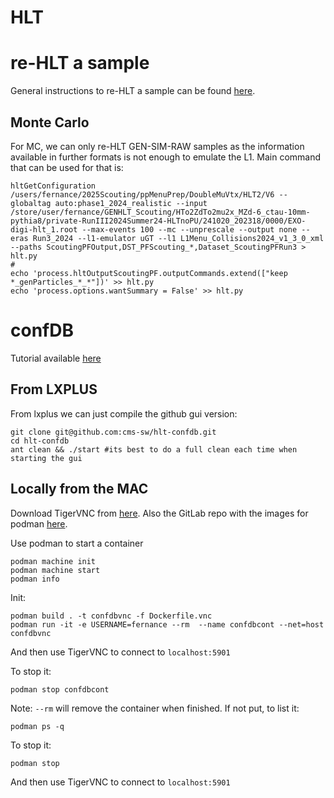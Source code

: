 # HLT

# re-HLT a sample

General instructions to re-HLT a sample can be found [here](https://twiki.cern.ch/twiki/bin/view/CMSPublic/SWGuideGlobalHLT#CMSSW_14_1_X).

## Monte Carlo
For MC, we can only re-HLT GEN-SIM-RAW samples as the information available in further formats is not enough to emulate the L1. Main command that can be used for that is:

```
hltGetConfiguration /users/fernance/2025Scouting/ppMenuPrep/DoubleMuVtx/HLT2/V6 --globaltag auto:phase1_2024_realistic --input /store/user/fernance/GENHLT_Scouting/HTo2ZdTo2mu2x_MZd-6_ctau-10mm-pythia8/private-RunIII2024Summer24-HLTnoPU/241020_202318/0000/EXO-digi-hlt_1.root --max-events 100 --mc --unprescale --output none --eras Run3_2024 --l1-emulator uGT --l1 L1Menu_Collisions2024_v1_3_0_xml --paths ScoutingPFOutput,DST_PFScouting_*,Dataset_ScoutingPFRun3 > hlt.py
#
echo 'process.hltOutputScoutingPF.outputCommands.extend(["keep *_genParticles_*_*"])' >> hlt.py
echo 'process.options.wantSummary = False' >> hlt.py
```

# confDB

Tutorial available [here](https://indico.cern.ch/event/1344500/contributions/5683506/attachments/2793166/4931226/mm_HLT_Tutorial_2024_confDBGUIdev.pdf)

## From LXPLUS

From lxplus we can just compile the github gui version:
```
git clone git@github.com:cms-sw/hlt-confdb.git
cd hlt-confdb
ant clean && ./start #its best to do a full clean each time when starting the gui
```

## Locally from the MAC

Download TigerVNC from [here](https://sourceforge.net/projects/tigervnc/). Also the GitLab repo with the images for podman [here](https://gitlab.cern.ch/cms-tsg/storm/confdb-container).

Use podman to start a container
```
podman machine init
podman machine start
podman info
```

Init:
```
podman build . -t confdbvnc -f Dockerfile.vnc
podman run -it -e USERNAME=fernance --rm  --name confdbcont --net=host confdbvnc 
```
And then use TigerVNC to connect to ```localhost:5901```


To stop it:
```
podman stop confdbcont
```

Note: ```--rm``` will remove the container when finished. If not put, to list it:
```
podman ps -q
```
To stop it:
```
podman stop
```


And then use TigerVNC to connect to ```localhost:5901```
